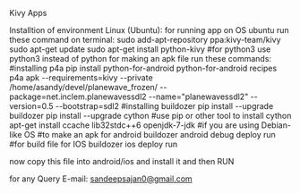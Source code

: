 Kivy Apps

Installtion of environment
Linux (Ubuntu):
  for running app on OS ubuntu run these command on terminal:
    sudo add-apt-repository ppa:kivy-team/kivy
    sudo apt-get update
    sudo apt-get install python-kivy #for python3 use python3 instead of python 
  for making an apk file run these commands:
    #installing p4a 
    pip install python-for-android
    python-for-android recipes
    p4a apk --requirements=kivy --private /home/asandy/devel/planewave_frozen/ --package=net.inclem.planewavessdl2   --name="planewavessdl2" --version=0.5 --bootstrap=sdl2
    #installing buildozer
    pip install --upgrade buildozer
    pip install --upgrade cython #use pip or other tool to install cython
    apt-get install ccache lib32stdc++6 openjdk-7-jdk #if you are using Debian-like OS
    #to make an apk for android
    buildozer android debug deploy run
    #for build file for IOS
    buildozer ios deploy run  
    
now copy this file into android/ios
and install it and then RUN

for any Query
E-mail: sandeepsajan0@gmail.com
